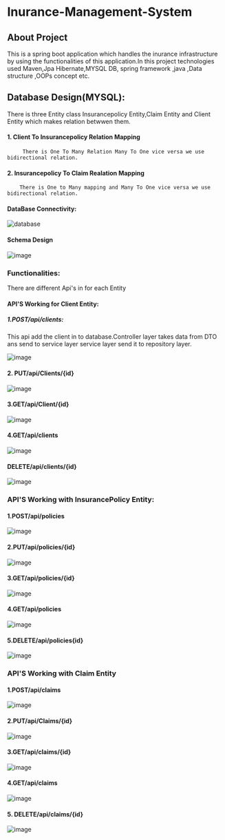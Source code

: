 # Inurance-Management-System
## About Project
This is a spring boot application which handles the inurance infrastructure by using the functionalities of this application.In this project technologies used Maven,Jpa 
Hibernate,MYSQL DB, spring  framework ,java ,Data structure ,OOPs concept etc.

## Database Design(MYSQL):

There is three Entity class Insurancepolicy Entity,Claim Entity and Client Entity which makes relation betwwen them.
#### 1. Client To Insurancepolicy Relation Mapping
         There is One To Many Relation Many To One vice versa we use bidirectional relation.
#### 2. Insurancepolicy To Claim Realation Mapping
        There is One to Many mapping and Many To One vice versa we use bidirectional relation.
        
 #### DataBase Connectivity:
 ![database](https://user-images.githubusercontent.com/54683061/229723703-380b9f2c-969c-48df-905e-91cc1e557b65.JPG)
#### Schema Design
![image](https://user-images.githubusercontent.com/54683061/229725956-708d4d76-22a2-4653-ac96-2b919abce0b5.png)
### Functionalities:
There are different Api's in for each Entity
#### API'S Working for Client Entity:
##### 1.POST/api/clients:

   This api add the client in to database.Controller layer takes data from DTO ans send to service layer 
   service layer send it to repository layer.
   
   ![image](https://user-images.githubusercontent.com/54683061/229731804-14bd2dc9-a869-4c04-acb2-dae90a3f4bcb.png)
   
#### 2. PUT/api/Clients/{id}

![image](https://user-images.githubusercontent.com/54683061/229733003-dbb34cf5-4e86-4419-813a-2e265a127299.png)

#### 3.GET/api/Client/{id}

![image](https://user-images.githubusercontent.com/54683061/229734766-63e7f0d0-6dc0-413a-b8ec-4477472d9cc6.png)

#### 4.GET/api/clients

![image](https://user-images.githubusercontent.com/54683061/229737462-bfb67e57-b7fd-4995-9693-61f914c65c7c.png)

#### DELETE/api/clients/{id}

![image](https://user-images.githubusercontent.com/54683061/229737940-89fc217a-015b-4d88-ad72-2beb486ec5b0.png)

### API'S Working with InsurancePolicy Entity:

#### 1.POST/api/policies

![image](https://user-images.githubusercontent.com/54683061/229744674-be1823bc-1448-46f5-8e43-a142557c0d3e.png)

#### 2.PUT/api/policies/{id}

![image](https://user-images.githubusercontent.com/54683061/229745078-05a99d92-f332-4bfb-a7e4-aa8018ec75db.png)

#### 3.GET/api/policies/{id}

![image](https://user-images.githubusercontent.com/54683061/229745933-802afaa9-75a8-44fe-a1ba-cb5212bb7682.png)

#### 4.GET/api/policies

![image](https://user-images.githubusercontent.com/54683061/229746163-b9e9a856-5c3b-41ca-ab67-c8d5b3da3ee1.png)

#### 5.DELETE/api/policies{id}

![image](https://user-images.githubusercontent.com/54683061/229746501-5594bbf9-8935-4c35-a6e8-a52e5098aa55.png)

### API'S Working with Claim Entity

#### 1.POST/api/claims

![image](https://user-images.githubusercontent.com/54683061/229747070-136bda73-7718-430d-87dc-be7b14ac8f5b.png)

#### 2.PUT/api/Claims/{id}

![image](https://user-images.githubusercontent.com/54683061/229747665-4f7e2e22-47eb-40f6-9cc6-83632fc3574d.png)

#### 3.GET/api/claims/{id}

![image](https://user-images.githubusercontent.com/54683061/229747920-655f9270-fe34-4864-80c7-234a7f519780.png)

#### 4.GET/api/claims

![image](https://user-images.githubusercontent.com/54683061/229748151-550d11b1-5766-47f7-8f98-57b308c06eb2.png)

#### 5. DELETE/api/claims/{id}

![image](https://user-images.githubusercontent.com/54683061/229748447-401afc20-f73a-4bbf-8051-0a0be8ad6403.png)






         
      
